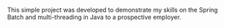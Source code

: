 This simple project was developed to demonstrate my skills on the Spring Batch and multi-threading in Java to a prospective employer.
